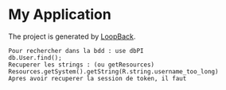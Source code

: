 # My Application

The project is generated by [LoopBack](http://loopback.io).


    Pour rechercher dans la bdd : use dbPI
    db.User.find(); 
    Recuperer les strings : (ou getResources) Resources.getSystem().getString(R.string.username_too_long)
    Apres avoir recuperer la session de token, il faut 
